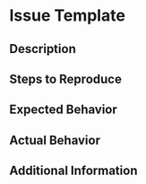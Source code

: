 # Issue Template

## Description

## Steps to Reproduce

## Expected Behavior

## Actual Behavior

## Additional Information
